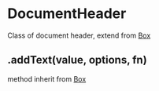 # DocumentHeader

Class of document header, extend from [Box](box.md)

## .addText(value, options, fn)

method inherit from [Box](box.md#addtextvalue-options-fn)
